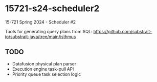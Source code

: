 # 15721-s24-scheduler2
15-721 Spring 2024 - Scheduler #2

Tools for generating query plans from SQL: https://github.com/substrait-io/substrait-java/tree/main/isthmus

## TODO

- Datafusion physical plan parser
- Execution engine task-pull API
- Priority queue task selection logic
